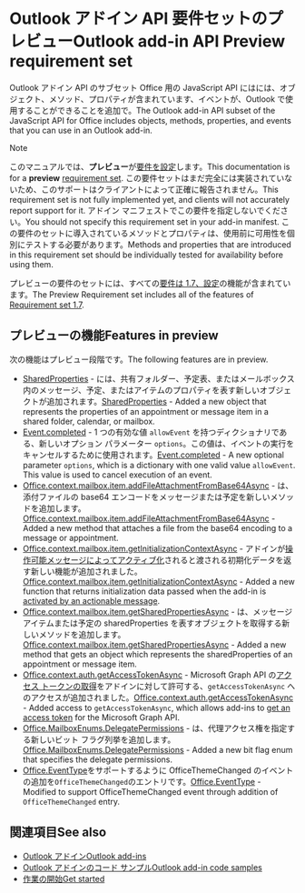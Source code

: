 # <a name="outlook-add-in-api-preview-requirement-set"></a><span data-ttu-id="f9214-101">Outlook アドイン API 要件セットのプレビュー</span><span class="sxs-lookup"><span data-stu-id="f9214-101">Outlook add-in API Preview requirement set</span></span>

<span data-ttu-id="f9214-102">Outlook アドイン API のサブセット Office 用の JavaScript API にはには、オブジェクト、メソッド、プロパティが含まれています、イベントが、Outlook で使用することができることを追加で。</span><span class="sxs-lookup"><span data-stu-id="f9214-102">The Outlook add-in API subset of the JavaScript API for Office includes objects, methods, properties, and events that you can use in an Outlook add-in.</span></span>

> [!NOTE]
> <span data-ttu-id="f9214-103">このマニュアルでは、**プレビュー**が[要件を設定](/javascript/office/requirement-sets/outlook-api-requirement-sets)します。</span><span class="sxs-lookup"><span data-stu-id="f9214-103">This documentation is for a **preview** [requirement set](/javascript/office/requirement-sets/outlook-api-requirement-sets).</span></span> <span data-ttu-id="f9214-104">この要件セットはまだ完全には実装されていないため、このサポートはクライアントによって正確に報告されません。</span><span class="sxs-lookup"><span data-stu-id="f9214-104">This requirement set is not fully implemented yet, and clients will not accurately report support for it.</span></span> <span data-ttu-id="f9214-105">アドイン マニフェストでこの要件を指定しないでください。</span><span class="sxs-lookup"><span data-stu-id="f9214-105">You should not specify this requirement set in your add-in manifest.</span></span> <span data-ttu-id="f9214-106">この要件のセットに導入されているメソッドとプロパティは、使用前に可用性を個別にテストする必要があります。</span><span class="sxs-lookup"><span data-stu-id="f9214-106">Methods and properties that are introduced in this requirement set should be individually tested for availability before using them.</span></span>

<span data-ttu-id="f9214-107">プレビューの要件のセットには、すべての[要件は 1.7、設定](../requirement-set-1.7/outlook-requirement-set-1.7.md)の機能が含まれています。</span><span class="sxs-lookup"><span data-stu-id="f9214-107">The Preview Requirement set includes all of the features of [Requirement set 1.7](../requirement-set-1.7/outlook-requirement-set-1.7.md).</span></span>

## <a name="features-in-preview"></a><span data-ttu-id="f9214-108">プレビューの機能</span><span class="sxs-lookup"><span data-stu-id="f9214-108">Features in preview</span></span>

<span data-ttu-id="f9214-109">次の機能はプレビュー段階です。</span><span class="sxs-lookup"><span data-stu-id="f9214-109">The following features are in preview.</span></span>

- <span data-ttu-id="f9214-110">[SharedProperties](/javascript/api/outlook/office.sharedproperties) - には、共有フォルダー、予定表、またはメールボックス内のメッセージ、予定、またはアイテムのプロパティを表す新しいオブジェクトが追加されます。</span><span class="sxs-lookup"><span data-stu-id="f9214-110">[SharedProperties](/javascript/api/outlook/office.sharedproperties) - Added a new object that represents the properties of an appointment or message item in a shared folder, calendar, or mailbox.</span></span>
- <span data-ttu-id="f9214-p102">[Event.completed](/javascript/api/office/office.addincommands.event#completed-options-) - 1 つの有効な値 `allowEvent` を持つディクショナリである、新しいオプション パラメーター `options`。この値は、イベントの実行をキャンセルするために使用されます。</span><span class="sxs-lookup"><span data-stu-id="f9214-p102">[Event.completed](/javascript/api/office/office.addincommands.event#completed-options-) - A new optional parameter `options`, which is a dictionary with one valid value `allowEvent`. This value is used to cancel execution of an event.</span></span>
- <span data-ttu-id="f9214-113">[Office.context.mailbox.item.addFileAttachmentFromBase64Async](office.context.mailbox.item.md#addfileattachmentfrombase64asyncbase64file-attachmentname-options-callback) - は、添付ファイルの base64 エンコードをメッセージまたは予定を新しいメソッドを追加します。</span><span class="sxs-lookup"><span data-stu-id="f9214-113">[Office.context.mailbox.item.addFileAttachmentFromBase64Async](office.context.mailbox.item.md#addfileattachmentfrombase64asyncbase64file-attachmentname-options-callback) - Added a new method that attaches a file from the base64 encoding to a message or appointment.</span></span>
- <span data-ttu-id="f9214-114">[Office.context.mailbox.item.getInitializationContextAsync](office.context.mailbox.item.md#getinitializationcontextasyncoptions-callback) - アドインが[操作可能メッセージによってアクティブ化](https://docs.microsoft.com/outlook/actionable-messages/invoke-add-in-from-actionable-message)されると渡される初期化データを返す新しい機能が追加されました。</span><span class="sxs-lookup"><span data-stu-id="f9214-114">[Office.context.mailbox.item.getInitializationContextAsync](office.context.mailbox.item.md#getinitializationcontextasyncoptions-callback) - Added a new function that returns initialization data passed when the add-in is [activated by an actionable message](https://docs.microsoft.com/outlook/actionable-messages/invoke-add-in-from-actionable-message).</span></span>
- <span data-ttu-id="f9214-115">[Office.context.mailbox.item.getSharedPropertiesAsync](office.context.mailbox.item.md#getsharedpropertiesasyncoptions-callback) - は、メッセージ アイテムまたは予定の sharedProperties を表すオブジェクトを取得する新しいメソッドを追加します。</span><span class="sxs-lookup"><span data-stu-id="f9214-115">[Office.context.mailbox.item.getSharedPropertiesAsync](office.context.mailbox.item.md#getsharedpropertiesasyncoptions-callback) - Added a new method that gets an object which represents the sharedProperties of an appointment or message item.</span></span>
- <span data-ttu-id="f9214-116">[Office.context.auth.getAccessTokenAsync](https://docs.microsoft.com/office/dev/add-ins/develop/sso-in-office-add-ins#sso-api-reference) - Microsoft Graph API の[アクセス トークンの取得](https://docs.microsoft.com/outlook/add-ins/authenticate-a-user-with-an-sso-token)をアドインに対して許可する、`getAccessTokenAsync` へのアクセスが追加されました。</span><span class="sxs-lookup"><span data-stu-id="f9214-116">[Office.context.auth.getAccessTokenAsync](https://docs.microsoft.com/office/dev/add-ins/develop/sso-in-office-add-ins#sso-api-reference) - Added access to `getAccessTokenAsync`, which allows add-ins to [get an access token](https://docs.microsoft.com/outlook/add-ins/authenticate-a-user-with-an-sso-token) for the Microsoft Graph API.</span></span>
- <span data-ttu-id="f9214-117">[Office.MailboxEnums.DelegatePermissions](/javascript/api/outlook/office.mailboxenums.delegatepermissions) - は、代理アクセス権を指定する新しいビット フラグ列挙を追加します。</span><span class="sxs-lookup"><span data-stu-id="f9214-117">[Office.MailboxEnums.DelegatePermissions](/javascript/api/outlook/office.mailboxenums.delegatepermissions) - Added a new bit flag enum that specifies the delegate permissions.</span></span>
- <span data-ttu-id="f9214-118">[Office.EventType](/javascript/api/office/office.eventtype)をサポートするように OfficeThemeChanged のイベントの追加を`OfficeThemeChanged`のエントリです。</span><span class="sxs-lookup"><span data-stu-id="f9214-118">[Office.EventType](/javascript/api/office/office.eventtype) - Modified to support OfficeThemeChanged event through addition of `OfficeThemeChanged` entry.</span></span>

## <a name="see-also"></a><span data-ttu-id="f9214-119">関連項目</span><span class="sxs-lookup"><span data-stu-id="f9214-119">See also</span></span>

- [<span data-ttu-id="f9214-120">Outlook アドイン</span><span class="sxs-lookup"><span data-stu-id="f9214-120">Outlook add-ins</span></span>](https://docs.microsoft.com/outlook/add-ins/)
- [<span data-ttu-id="f9214-121">Outlook アドインのコード サンプル</span><span class="sxs-lookup"><span data-stu-id="f9214-121">Outlook add-in code samples</span></span>](https://developer.microsoft.com/outlook/gallery/?filterBy=Outlook,Samples,Add-ins)
- [<span data-ttu-id="f9214-122">作業の開始</span><span class="sxs-lookup"><span data-stu-id="f9214-122">Get started</span></span>](https://docs.microsoft.com/outlook/add-ins/quick-start)